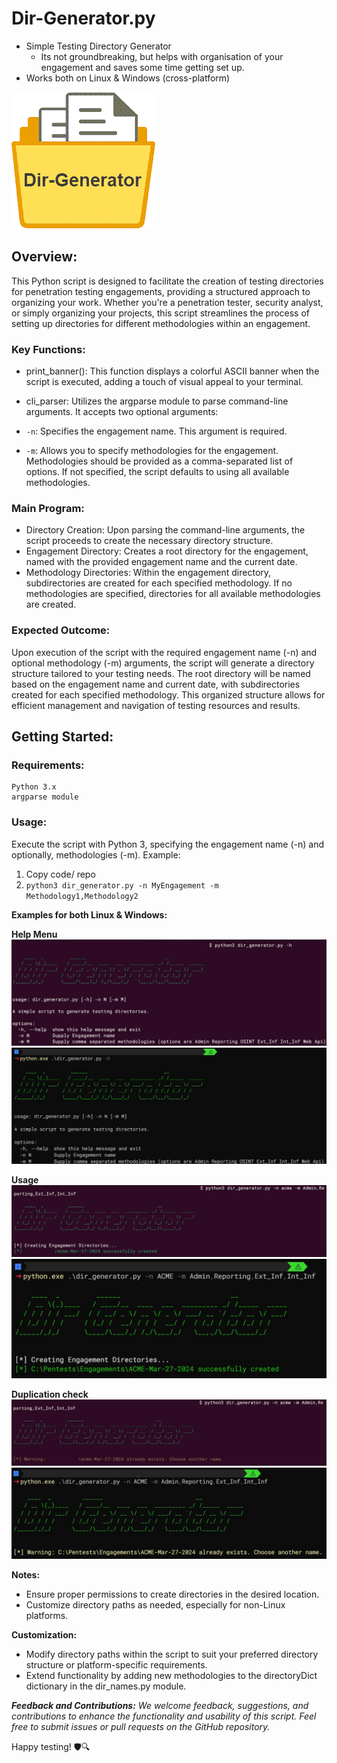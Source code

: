 # Dir-Generator.py
- Simple Testing Directory Generator
  - Its not groundbreaking, but helps with organisation of your engagement and saves some time getting set up.
- Works both on Linux & Windows (cross-platform)

![usageL](assets/dir-gen-logo.png)

## Overview:
This Python script is designed to facilitate the creation of testing directories for penetration testing engagements, providing a structured approach to organizing your work. Whether you're a penetration tester, security analyst, or simply organizing your projects, this script streamlines the process of setting up directories for different methodologies within an engagement.

### Key Functions:
- print_banner(): This function displays a colorful ASCII banner when the script is executed, adding a touch of visual appeal to your terminal.

- cli_parser: Utilizes the argparse module to parse command-line arguments. It accepts two optional arguments:

- `-n`: Specifies the engagement name. This argument is required.
- `-m`: Allows you to specify methodologies for the engagement. Methodologies should be provided as a comma-separated list of options. If not specified, the script defaults to using all available methodologies.

### Main Program:

- Directory Creation: Upon parsing the command-line arguments, the script proceeds to create the necessary directory structure.
- Engagement Directory: Creates a root directory for the engagement, named with the provided engagement name and the current date.
- Methodology Directories: Within the engagement directory, subdirectories are created for each specified methodology. If no methodologies are specified, directories for all available methodologies are created.

### Expected Outcome:
Upon execution of the script with the required engagement name (-n) and optional methodology (-m) arguments, the script will generate a directory structure tailored to your testing needs. The root directory will be named based on the engagement name and current date, with subdirectories created for each specified methodology. This organized structure allows for efficient management and navigation of testing resources and results.

## Getting Started:

### Requirements:
```
Python 3.x
argparse module
```

### Usage:

Execute the script with Python 3, specifying the engagement name (-n) and optionally, methodologies (-m).
Example:

1) Copy code/ repo
2) `python3 dir_generator.py -n MyEngagement -m Methodology1,Methodology2`

**Examples for both Linux & Windows:**

**Help Menu**
![helpL](assets/help-menu.jpg)
![helpW](assets/help-menu-w.jpg)

**Usage**
![usageL](assets/usage.jpg)
![usageW](assets/usage-w.jpg)

**Duplication check**
![usageL](assets/dup-chk.jpg)
![usageW](assets/dup-chk-w.jpg)


**Notes:**

- Ensure proper permissions to create directories in the desired location.
- Customize directory paths as needed, especially for non-Linux platforms.

**Customization:**
- Modify directory paths within the script to suit your preferred directory structure or platform-specific requirements.
- Extend functionality by adding new methodologies to the directoryDict dictionary in the dir_names.py module.

_**Feedback and Contributions:**
We welcome feedback, suggestions, and contributions to enhance the functionality and usability of this script. Feel free to submit issues or pull requests on the GitHub repository._

Happy testing! 🛡️🔍
